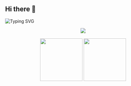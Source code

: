 ## Hi there 👋

<!--
**sodaball/sodaball** is a ✨ _special_ ✨ repository because its `README.md` (this file) appears on your GitHub profile.

Here are some ideas to get you started:

- 🔭 I’m currently working on ...
- 🌱 I’m currently learning ...
- 👯 I’m looking to collaborate on ...
- 🤔 I’m looking for help with ...
- 💬 Ask me about ...
- 📫 How to reach me: ...
- 😄 Pronouns: ...
- ⚡ Fun fact: ...
-->

<!-- 循环打字 -->
![Typing SVG](https://readme-typing-svg.demolab.com?font=Fira+Code&pause=1000&width=435&lines=Hi,%20I%20am%20sodaball!&center=true&size=27)

<!-- github奖杯 -->
<div align="center"> <img src="https://github-profile-trophy.vercel.app/?username=sodaball" /> </div>

<!-- 空行 -->
<div>&nbsp;</div>


<div align="center">
  <img height="137px" src="https://github-readme-stats.vercel.app/api?username=sodaball&hide_title=true&hide_border=true&show_icons=true&line_height=21&text_color=000&icon_color=000&bg_color=0,ea6161,ffc64d,fffc4d,52fa5a&theme=graywhite" />
  <img height="137px" src="https://github-readme-stats.vercel.app/api/top-langs/?username=sodaball&hide_title=true&hide_border=true&layout=compact&langs_count=6&text_color=000&icon_color=fff&bg_color=0,52fa5a,4dfcff,c64dff&theme=graywhite" />
</div>




